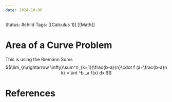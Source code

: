 ```yaml
---
date: 2024-10-06
---
```


Status: #child 
Tags: [[Calculus 1]] [[Math]]
# Area of a Curve Problem
This is using the Riemann Sums
$$\lim_{n\rightarrow \infty}\sum^n_{k=1}(\frac{b-a}{n}\cdot f (a+\frac{b-a}n k) = \int ^b _a f(x) dx $$
# References